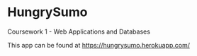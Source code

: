 # HungrySumo
 Coursework 1 - Web Applications and Databases
 
 
This app can be found at https://hungrysumo.herokuapp.com/

